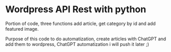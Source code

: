 # Wordpress API Rest with python

Portion of code, three functions add article, get category by id and add featured image.

Purpose of this code to do automatization, create articles with ChatGPT and add them to wordpress, ChatGPT automatization i will push it later ;)

